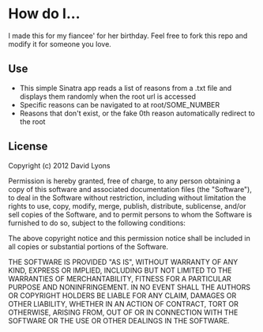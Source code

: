 How do I...
===========

I made this for my fiancee' for her birthday. Feel free to fork this repo and modify it for someone you love.

Use
---

- This simple Sinatra app reads a list of reasons from a .txt file and displays them randomly when the root url is accessed 
- Specific reasons can be navigated to at root/SOME_NUMBER
- Reasons that don't exist, or the fake 0th reason automatically redirect to the root

License
-------

Copyright (c) 2012 David Lyons

Permission is hereby granted, free of charge, to any person obtaining a copy of this software and associated documentation files (the "Software"), to deal in the Software without restriction, including without limitation the rights to use, copy, modify, merge, publish, distribute, sublicense, and/or sell copies of the Software, and to permit persons to whom the Software is furnished to do so, subject to the following conditions:

The above copyright notice and this permission notice shall be included in all copies or substantial portions of the Software.

THE SOFTWARE IS PROVIDED "AS IS", WITHOUT WARRANTY OF ANY KIND, EXPRESS OR IMPLIED, INCLUDING BUT NOT LIMITED TO THE WARRANTIES OF MERCHANTABILITY, FITNESS FOR A PARTICULAR PURPOSE AND NONINFRINGEMENT. IN NO EVENT SHALL THE AUTHORS OR COPYRIGHT HOLDERS BE LIABLE FOR ANY CLAIM, DAMAGES OR OTHER LIABILITY, WHETHER IN AN ACTION OF CONTRACT, TORT OR OTHERWISE, ARISING FROM, OUT OF OR IN CONNECTION WITH THE SOFTWARE OR THE USE OR OTHER DEALINGS IN THE SOFTWARE.